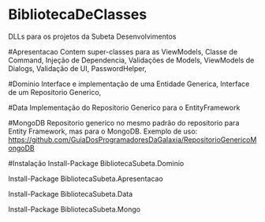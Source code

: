 # BibliotecaDeClasses
DLLs para os projetos da Subeta Desenvolvimentos

#Apresentacao
Contem super-classes para as ViewModels,
Classe de Command,
Injeção de Dependencia,
Validações de Models,
ViewModels de Dialogs,
Validação de UI,
PasswordHelper,

#Dominio
Interface e implementação de uma Entidade Generica,
Interface de um Repositorio Generico,

#Data
Implementação do Repositorio Generico para o EntityFramework

#MongoDB
Repositorio generico no mesmo padrão do repositorio para Entity Framework, mas para o MongoDB.
Exemplo de uso: https://github.com/GuiaDosProgramadoresDaGalaxia/RepositorioGenericoMongoDB

#Instalação 
Install-Package BibliotecaSubeta.Dominio

Install-Package BibliotecaSubeta.Apresentacao

Install-Package BibliotecaSubeta.Data

Install-Package BibliotecaSubeta.Mongo

